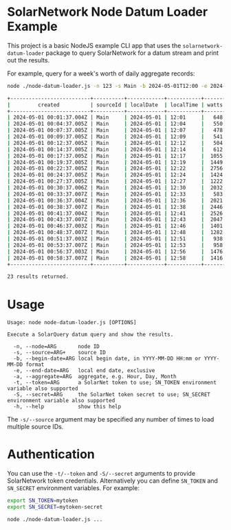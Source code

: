 # SolarNetwork Node Datum Loader Example

This project is a basic NodeJS example CLI app that uses the `solarnetwork-datum-loader`
package to query SolarNetwork for a datum stream and print out the results.

For example, query for a week's worth of daily aggregate records:

```sh
node ./node-datum-loader.js -n 123 -s Main -b 2024-05-01T12:00 -e 2024-05-01T13:00 -a None

+--------------------------+----------+------------+-----------+-------+-----------+
|         created          | sourceId | localDate  | localTime | watts | wattHours |
+--------------------------+----------+------------+-----------+-------+-----------+
| 2024-05-01 00:01:37.004Z | Main     | 2024-05-01 | 12:01     |   648 |  41447970 |
| 2024-05-01 00:04:37.005Z | Main     | 2024-05-01 | 12:04     |   550 |  41448000 |
| 2024-05-01 00:07:37.005Z | Main     | 2024-05-01 | 12:07     |   478 |  41448030 |
| 2024-05-01 00:09:37.005Z | Main     | 2024-05-01 | 12:09     |   541 |  41448040 |
| 2024-05-01 00:12:37.005Z | Main     | 2024-05-01 | 12:12     |   504 |  41448070 |
| 2024-05-01 00:14:37.005Z | Main     | 2024-05-01 | 12:14     |   612 |  41448090 |
| 2024-05-01 00:17:37.005Z | Main     | 2024-05-01 | 12:17     |  1055 |  41448130 |
| 2024-05-01 00:19:37.005Z | Main     | 2024-05-01 | 12:19     |  1449 |  41448150 |
| 2024-05-01 00:22:37.005Z | Main     | 2024-05-01 | 12:22     |  2756 |  41448250 |
| 2024-05-01 00:24:37.005Z | Main     | 2024-05-01 | 12:24     |  1424 |  41448340 |
| 2024-05-01 00:27:37.005Z | Main     | 2024-05-01 | 12:27     |  1222 |  41448390 |
| 2024-05-01 00:30:37.006Z | Main     | 2024-05-01 | 12:30     |  2032 |  41448470 |
| 2024-05-01 00:33:37.007Z | Main     | 2024-05-01 | 12:33     |   583 |  41448550 |
| 2024-05-01 00:36:37.004Z | Main     | 2024-05-01 | 12:36     |  2021 |  41448600 |
| 2024-05-01 00:38:37.007Z | Main     | 2024-05-01 | 12:38     |  2446 |  41448640 |
| 2024-05-01 00:41:37.004Z | Main     | 2024-05-01 | 12:41     |  2526 |  41448760 |
| 2024-05-01 00:43:37.007Z | Main     | 2024-05-01 | 12:43     |  2047 |  41448830 |
| 2024-05-01 00:46:37.003Z | Main     | 2024-05-01 | 12:46     |  1401 |  41448920 |
| 2024-05-01 00:48:37.007Z | Main     | 2024-05-01 | 12:48     |  1282 |  41448960 |
| 2024-05-01 00:51:37.003Z | Main     | 2024-05-01 | 12:51     |   938 |  41449020 |
| 2024-05-01 00:53:37.007Z | Main     | 2024-05-01 | 12:53     |   958 |  41449050 |
| 2024-05-01 00:56:37.003Z | Main     | 2024-05-01 | 12:56     |  1476 |  41449110 |
| 2024-05-01 00:58:37.007Z | Main     | 2024-05-01 | 12:58     |  1416 |  41449180 |
+--------------------------+----------+------------+-----------+-------+-----------+

23 results returned.
```

# Usage

```
Usage: node node-datum-loader.js [OPTIONS]

Execute a SolarQuery datum query and show the results.

  -n, --node=ARG       node ID
  -s, --source=ARG+    source ID
  -b, --begin-date=ARG local begin date, in YYYY-MM-DD HH:mm or YYYY-MM-DD format
  -e, --end-date=ARG   local end date, exclusive
  -a, --aggregate=ARG  aggregate, e.g. Hour, Day, Month
  -t, --token=ARG      a SolarNet token to use; SN_TOKEN environment variable also supported
  -S, --secret=ARG     the SolarNet token secret to use; SN_SECRET environment variable also supported
  -h, --help           show this help
```

The `-s/--source` argument may be specified any number of times to load multiple source IDs.

# Authentication

You can use the `-t/--token` and `-S/--secret` arguments to provide SolarNetwork token credentials.
Alternatively you can define `SN_TOKEN` and `SN_SECRET` environment variables. For example:

```sh
export SN_TOKEN=mytoken
export SN_SECRET=mytoken-secret

node ./node-datum-loader.js ...
```
